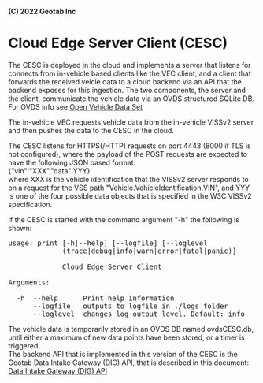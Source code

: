 **(C) 2022 Geotab Inc**<br>

# Cloud Edge Server Client (CESC)

The CESC is deployed in the cloud and implements a server that listens for connects from in-vehicle based clients like the VEC client, 
and a client that forwards the received veicle data to a cloud backend via an API that the backend exposes for this ingestion.
The two components, the server and the client, communicate the vehicle data via an OVDS structured SQLite DB. 
For OVDS info see <a href="https://github.com/COVESA/ccs-components/tree/master/ovds/server">Open Vehicle Data Set</a><br>

The in-vehicle VEC requests vehicle data from the in-vehicle VISSv2 server, and then pushes the data to the CESC in the cloud.<br>

The CESC listens for HTTPS(/HTTP) requests on port 4443 (8000 if TLS is not configured), where the payload of the POST requests are expected to have the following JSON based format:<br>
{"vin":"XXX","data":YYY}<br>
where XXX is the vehicle identification that the VISSv2 server responds to on a request for the VSS path "Vehicle.VehicleIdentification.VIN", 
and YYY is one of the four possible data objects that is specified in the W3C VISSv2 specification.<br>

If the CESC is started with the command argument "-h" the following is shown:<br>
<pre>
usage: print [-h|--help] [--logfile] [--loglevel
             (trace|debug|info|warn|error|fatal|panic)]

             Cloud Edge Server Client

Arguments:

  -h  --help      Print help information
      --logfile   outputs to logfile in ./logs folder
      --loglevel  changes log output level. Default: info
</pre>

The vehicle data is temporarily stored in an OVDS DB named ovdsCESC.db, until either a maximum of new data points have been stored, or a timer is triggered.<br>
The backend API that is implemented in this version of the CESC is the Geotab Data Intake Gateway (DIG) API, that is described in this document:<br>
<a href="https://docs.google.com/document/d/1XFHQ1s-um6HcW3qPRNiKX7bj-_X-O--4Fj4_j_An8U0/edit?usp=sharing">Data Intake Gateway (DIG) API</a>

